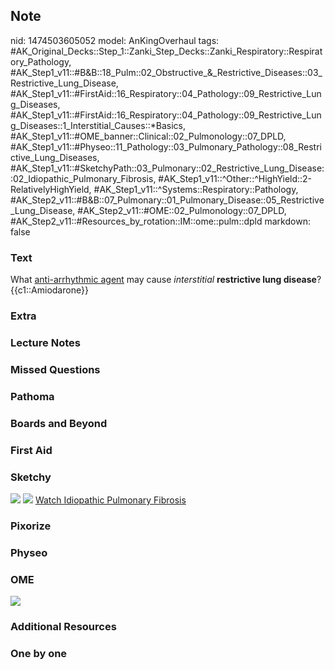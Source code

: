 ## Note
nid: 1474503605052
model: AnKingOverhaul
tags: #AK_Original_Decks::Step_1::Zanki_Step_Decks::Zanki_Respiratory::Respiratory_Pathology, #AK_Step1_v11::#B&B::18_Pulm::02_Obstructive_&_Restrictive_Diseases::03_Restrictive_Lung_Disease, #AK_Step1_v11::#FirstAid::16_Respiratory::04_Pathology::09_Restrictive_Lung_Diseases, #AK_Step1_v11::#FirstAid::16_Respiratory::04_Pathology::09_Restrictive_Lung_Diseases::1_Interstitial_Causes::*Basics, #AK_Step1_v11::#OME_banner::Clinical::02_Pulmonology::07_DPLD, #AK_Step1_v11::#Physeo::11_Pathology::03_Pulmonary_Pathology::08_Restrictive_Lung_Diseases, #AK_Step1_v11::#SketchyPath::03_Pulmonary::02_Restrictive_Lung_Disease::02_Idiopathic_Pulmonary_Fibrosis, #AK_Step1_v11::^Other::^HighYield::2-RelativelyHighYield, #AK_Step1_v11::^Systems::Respiratory::Pathology, #AK_Step2_v11::#B&B::07_Pulmonary::01_Pulmonary_Disease::05_Restrictive_Lung_Disease, #AK_Step2_v11::#OME::02_Pulmonology::07_DPLD, #AK_Step2_v11::#Resources_by_rotation::IM::ome::pulm::dpld
markdown: false

### Text
<div>
  What <u>anti-arrhythmic agent</u> may cause <i>interstitial</i>
  <b>restrictive lung disease</b>?
</div>
<div>
  {{c1::Amiodarone}}
</div>

### Extra


### Lecture Notes


### Missed Questions


### Pathoma


### Boards and Beyond


### First Aid


### Sketchy
<img src="paste-1f31e7eb9820f2294e9d63fb6db53ec0320ca689.jpg">
<img src="Screen%20Shot%202019-12-29%20at%2011.31.19%20AM.JPG">
<a href=
"https://dashboard.sketchy.com/study/medical/courses/medical-pathophysiology/units/medical-pathophysiology-pulmonary/videos/medical-pathophysiology-pulmonary-restrictive-lung-disease-idiopathic-pulmonary-fibrosis?utm_source=anki&utm_medium=partnership&utm_campaign=february_update&utm_content=medical">
Watch Idiopathic Pulmonary Fibrosis</a>

### Pixorize


### Physeo


### OME
<div class="ome-widget">
  <a href=
  "https://onlinemeded.org/spa/pulmonology/dpld/acquire?ref=anki"><img src="_OME_AnkiFlashcards_Lesson_2.png"></a>
</div>

### Additional Resources


### One by one

